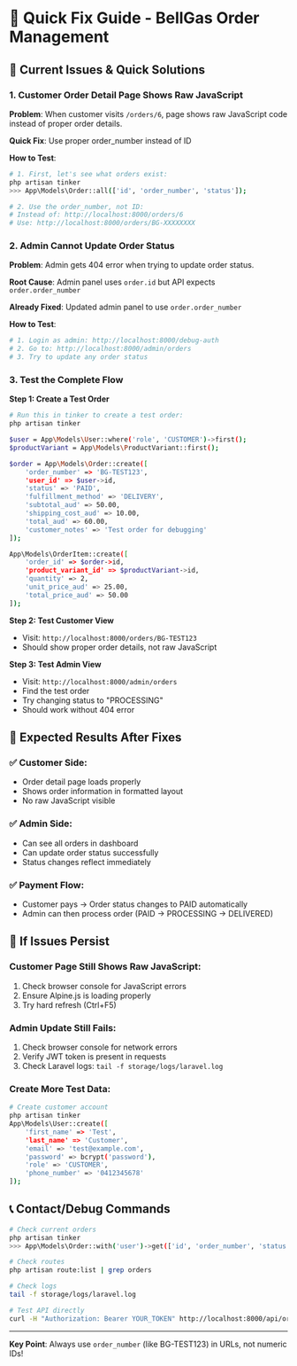 # 🚀 Quick Fix Guide - BellGas Order Management

## 🔴 Current Issues & Quick Solutions

### 1. **Customer Order Detail Page Shows Raw JavaScript**

**Problem**: When customer visits `/orders/6`, page shows raw JavaScript code instead of proper order details.

**Quick Fix**: Use proper order_number instead of ID

**How to Test**:
```bash
# 1. First, let's see what orders exist:
php artisan tinker
>>> App\Models\Order::all(['id', 'order_number', 'status']);

# 2. Use the order_number, not ID:
# Instead of: http://localhost:8000/orders/6
# Use: http://localhost:8000/orders/BG-XXXXXXXX
```

### 2. **Admin Cannot Update Order Status**

**Problem**: Admin gets 404 error when trying to update order status.

**Root Cause**: Admin panel uses `order.id` but API expects `order.order_number`

**Already Fixed**: Updated admin panel to use `order.order_number`

**How to Test**:
```bash
# 1. Login as admin: http://localhost:8000/debug-auth
# 2. Go to: http://localhost:8000/admin/orders  
# 3. Try to update any order status
```

### 3. **Test the Complete Flow**

**Step 1: Create a Test Order**
```bash
# Run this in tinker to create a test order:
php artisan tinker

$user = App\Models\User::where('role', 'CUSTOMER')->first();
$productVariant = App\Models\ProductVariant::first();

$order = App\Models\Order::create([
    'order_number' => 'BG-TEST123',
    'user_id' => $user->id,
    'status' => 'PAID',
    'fulfillment_method' => 'DELIVERY', 
    'subtotal_aud' => 50.00,
    'shipping_cost_aud' => 10.00,
    'total_aud' => 60.00,
    'customer_notes' => 'Test order for debugging'
]);

App\Models\OrderItem::create([
    'order_id' => $order->id,
    'product_variant_id' => $productVariant->id,
    'quantity' => 2,
    'unit_price_aud' => 25.00,
    'total_price_aud' => 50.00
]);
```

**Step 2: Test Customer View**
- Visit: `http://localhost:8000/orders/BG-TEST123`
- Should show proper order details, not raw JavaScript

**Step 3: Test Admin View**  
- Visit: `http://localhost:8000/admin/orders`
- Find the test order
- Try changing status to "PROCESSING"
- Should work without 404 error

## 🎯 **Expected Results After Fixes**

### ✅ **Customer Side**:
- Order detail page loads properly 
- Shows order information in formatted layout
- No raw JavaScript visible

### ✅ **Admin Side**:
- Can see all orders in dashboard
- Can update order status successfully  
- Status changes reflect immediately

### ✅ **Payment Flow**:
- Customer pays → Order status changes to PAID automatically
- Admin can then process order (PAID → PROCESSING → DELIVERED)

## 🐛 **If Issues Persist**

### **Customer Page Still Shows Raw JavaScript**:
1. Check browser console for JavaScript errors
2. Ensure Alpine.js is loading properly
3. Try hard refresh (Ctrl+F5)

### **Admin Update Still Fails**:
1. Check browser console for network errors
2. Verify JWT token is present in requests
3. Check Laravel logs: `tail -f storage/logs/laravel.log`

### **Create More Test Data**:
```bash
# Create customer account
php artisan tinker
App\Models\User::create([
    'first_name' => 'Test',
    'last_name' => 'Customer', 
    'email' => 'test@example.com',
    'password' => bcrypt('password'),
    'role' => 'CUSTOMER',
    'phone_number' => '0412345678'
]);
```

## 📞 **Contact/Debug Commands**

```bash
# Check current orders
php artisan tinker
>>> App\Models\Order::with('user')->get(['id', 'order_number', 'status', 'user_id']);

# Check routes
php artisan route:list | grep orders

# Check logs  
tail -f storage/logs/laravel.log

# Test API directly
curl -H "Authorization: Bearer YOUR_TOKEN" http://localhost:8000/api/orders/BG-TEST123
```

---

**Key Point**: Always use `order_number` (like BG-TEST123) in URLs, not numeric IDs!